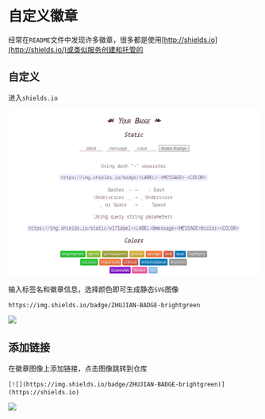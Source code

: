 
# 自定义徽章

经常在`README`文件中发现许多徽章，很多都是使用[http://shields.io](http://shields.io/)或类似服务创建和托管的

## 自定义

进入`shields.io`

![](./imgs/badge.png)

输入标签名和徽章信息，选择颜色即可生成静态`SVG`图像

```
https://img.shields.io/badge/ZHUJIAN-BADGE-brightgreen
```

![](https://img.shields.io/badge/ZHUJIAN-BADGE-brightgreen)

## 添加链接

在徽章图像上添加链接，点击图像跳转到仓库

```
[![](https://img.shields.io/badge/ZHUJIAN-BADGE-brightgreen)](https://shields.io)
```

[![](https://img.shields.io/badge/ZHUJIAN-BADGE-brightgreen)](https://shields.io)
